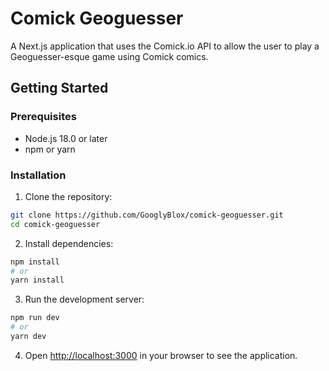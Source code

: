 # Comick Geoguesser

A Next.js application that uses the Comick.io API to allow the user to play a Geoguesser-esque game using Comick comics.

## Getting Started

### Prerequisites

- Node.js 18.0 or later
- npm or yarn

### Installation

1. Clone the repository:
```bash
git clone https://github.com/GooglyBlox/comick-geoguesser.git
cd comick-geoguesser
```

2. Install dependencies:
```bash
npm install
# or
yarn install
```

3. Run the development server:
```bash
npm run dev
# or
yarn dev
```

4. Open [http://localhost:3000](http://localhost:3000) in your browser to see the application.